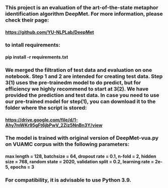 ### This project is an evaluation of the art-of-the-state metaphor identification algorithm DeepMet. For more information, please check their page:
####     https://github.com/YU-NLPLab/DeepMet
### to intall requirements:
####     pip install -r requirements.txt
### We merged the filtration of test data and evaluation on one notebook. Step 1 and 2 are intended for creating test data. Step 3(1) uses the pre-trainedm model to do predict, but for efficiency we highly recommend to start at 3(2). We have provided the prediction and test data. In case you need to use our pre-trained model for step(1), you can download it to the folder where the script is stored:
####     https://drive.google.com/file/d/1-Ahy7mWKr95gFt6jbPwV_2Ziz5NnBn3Y/view
### The model is trained with original version of DeepMet-vua.py on VUAMC corpus with the following parameters:
#### max length = 128, batchsize = 64, dropout rate = 0.1, n-fold = 2, hidden size = 768, random state = 2020, validation split = 0.2, learning rate = 2e-5, epochs = 3
### For compatibility, it is advisable to use Python 3.9.
